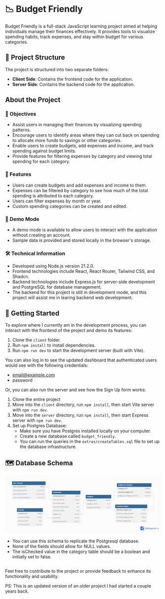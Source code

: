 # 📉 Budget Friendly

Budget Friendly is a full-stack JavaScript learning project aimed at helping individuals manage their finances effectively. It provides tools to visualize spending habits, track expenses, and stay within budget for various categories.

## 📁 Project Structure

The project is structured into two separate folders:

- **Client Side**: Contains the frontend code for the application.
- **Server Side**: Contains the backend code for the application.

## About the Project

### 🎯 Objectives

- Assist users in managing their finances by visualizing spending patterns.
- Encourage users to identify areas where they can cut back on spending to allocate more funds to savings or other categories.
- Enable users to create budgets, add expenses and income, and track spending against budget limits.
- Provide features for filtering expenses by category and viewing total spending for each category.

### 🚀 Features

- Users can create budgets and add expenses and income to them.
- Expenses can be filtered by category to see how much of the total spending is attributed to each category.
- Users can filter expenses by month or year.
- Custom spending categories can be created and edited.

### 🎉 Demo Mode

- A demo mode is available to allow users to interact with the application without creating an account.
- Sample data is provided and stored locally in the browser's storage.

### 🛠️ Technical Information

- Developed using Node.js version 21.2.0.
- Frontend technologies include React, React Router, Tailwind CSS, and Shadcn.
- Backend technologies include Express.js for server-side development and PostgreSQL for database management.
- The backend for this project is still in development mode, and this project will assist me in learing backend web development.

## 🚀 Getting Started

To explore where I currently am in the development process, you can interact with the frontend of the project and demo its features:

1. Clone the `client` folder.
2. Run `npm install` to install dependencies.
3. Run `npm run dev` to start the development server (built with Vite).

You can also log in to see the updated dashboard that authenticated users would see with the following credentials:

- email@example.com
- password

Or, you can also run the server and see how the Sign Up form works:

1. Clone the entire project
2. Move into the `client` directory, run `npm install`, then start Vite server with `npm run dev`.
3. Move into the `server` directory, run `npm install`, then start Express server with `npm run dev`.
4. Set up Postgres Database:
   - Make sure you have Postgres installed locally on your computer.
   - Create a new database called `budget_friendly`.
   - You can run the queries in the `extras/createTables.sql` file to set up the database infrastructure.

## :world_map: Database Schema

![Database Schema](/extras/budgetFriendlyDatabaseSchema.png)

- You can use this schema to replicate the Postgresql database.
- None of the fields should allow for NULL values.
- The isChecked value in the category table should be a boolean and initially set to false.

##

Feel free to contribute to the project or provide feedback to enhance its functionality and usability.

PS: This is an updated version of an older project I had started a couple years back.

